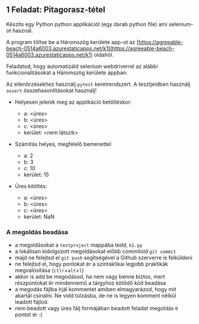 ## 1 Feladat: Pitagorasz-tétel

Készíts egy Python python applikációt (egy darab python file) ami selenium-ot használ. 

A program töltse be a Háromszög kerülete app-ot az [https://agreeable-beach-0514a6003.azurestaticapps.net/k1](https://agreeable-beach-0514a6003.azurestaticapps.net/k1) oldalról. 

Feladatod, hogy automatizáld selenium webdriverrel az alábbi funkcionalitásokat a Háromszög kerülete appban:

Az ellenőrzésekhez használj `pytest` keretrendszert. A tesztjeidben használj `assert` összehasonlításokat használj!

* Helyesen jelenik meg az applikáció betöltéskor:
    * a: <üres>
    * b: <üres>
    * c: <üres>
    * kerület: <nem látszik>

* Számítás helyes, megfelelő bemenettel
    * a: 2
    * b: 3
    * c: 10
    * kerület: 15

* Üres kitöltés:
    * a: <üres>
    * b: <üres>
    * c: <üres>
    * kerület: NaN   

### A megoldás beadása
* a megoldásokat a `testproject` mappába tedd, `k1.py`
* a lokálisan kidolgozott megoldásokat előbb commitold `git commit`
* majd ne felejtsd el `git push` segítségével a Github szerverre is felküldeni
* ne felejtsd el, hogy pontokat ér a szintaktikai legjobb praktikák megvalósítása (`ctlr`+`alt`+`l`)
* akkor is add be megodásod, ha nem vagy benne biztos, mert részpontokat ér mindennemű a tárgyhoz kötődő kód beadása
* a megodás fájlba írjál kommentet amiben elmagyarázod, hogy mit akartál csinálni. Ne vidd túlzásba, de ne is legyen komment nélkül leadott fájlod.
* nem beadott vagy üres fálj formájában beadott feladat megoldás `0` pontot ér :(